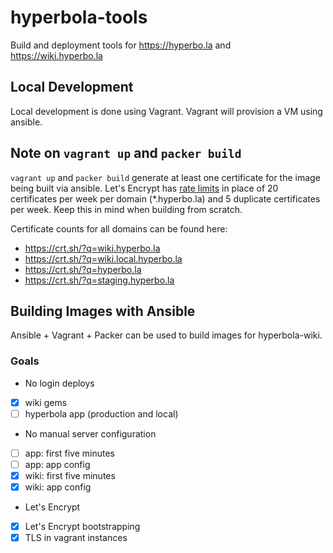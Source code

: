 # hyperbola-tools

Build and deployment tools for https://hyperbo.la and https://wiki.hyperbo.la

## Local Development

Local development is done using Vagrant. Vagrant will provision a VM using
ansible.

## Note on `vagrant up` and `packer build`

`vagrant up` and `packer build` generate at least one certificate for the
image being built via ansible. Let's Encrypt has
[rate limits](https://letsencrypt.org/docs/rate-limits/) in place of 20
certificates per week per domain (*.hyperbo.la) and 5 duplicate certificates
per week. Keep this in mind when building from scratch.

Certificate counts for all domains can be found here:

- https://crt.sh/?q=wiki.hyperbo.la
- https://crt.sh/?q=wiki.local.hyperbo.la
- https://crt.sh/?q=hyperbo.la
- https://crt.sh/?q=staging.hyperbo.la

## Building Images with Ansible

Ansible + Vagrant + Packer can be used to build images for hyperbola-wiki.

### Goals

- No login deploys
- [x] wiki gems
- [ ] hyperbola app (production and local)
- No manual server configuration
- [ ] app: first five minutes
- [ ] app: app config
- [x] wiki: first five minutes
- [x] wiki: app config
- Let's Encrypt
- [x] Let's Encrypt bootstrapping
- [x] TLS in vagrant instances
